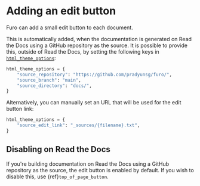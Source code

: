 # Adding an edit button

Furo can add a small edit button to each document.

This is automatically added, when the documentation is generated on Read the Docs using a GitHub repository as the source. It is possible to provide this, outside of Read the Docs, by setting the following keys in [`html_theme_options`][sphinx-html_theme_options]:

```python
html_theme_options = {
    "source_repository": "https://github.com/pradyunsg/furo/",
    "source_branch": "main",
    "source_directory": "docs/",
}
```

Alternatively, you can manually set an URL that will be used for the edit button link:

```python
html_theme_options = {
    "source_edit_link": "_sources/{filename}.txt",
}
```

## Disabling on Read the Docs

If you're building documentation on Read the Docs using a GitHub repository as the source, the edit button is enabled by default. If you wish to disable this, use {ref}`top_of_page_button`.

[sphinx-html_theme_options]: https://www.sphinx-doc.org/en/master/usage/configuration.html#confval-html_theme_options
